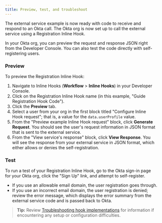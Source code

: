 ```yaml
---
title: Preview, test, and troubleshoot
---
```

The external service example is now ready with code to receive and respond to an Okta call. The Okta org is now set up to call the external service using a Registration Inline Hook.

In your Okta org, you can preview the request and response JSON right from the Developer Console. You can also test the code directly with self-registering users.

### Preview

To preview the Registration Inline Hook:

1. Navigate to Inline Hooks (**Workflow** > **Inline Hooks**) in your Developer Console.
2. Click on the Registration Inline Hook name (in this example, "Guide Registration Hook Code").
3. Click the **Preview** tab.
4. Select a user from your org in the first block titled "Configure Inline Hook request"; that is, a value for the  `data.userProfile` value.
5. From the "Preview example Inline Hook request" block, click **Generate Request**.
    You should see the user's request information in JSON format that is sent to the external service.
6. From the "View service's response" block, click **View Response**.
    You will see the response from your external service in JSON format, which either allows or denies the self-registration.

### Test

To run a test of your Registration Inline Hook, go to the Okta sign-in page for your Okta org, click the "Sign Up" link, and attempt to self-register.

- If you use an allowable email domain, the user registration goes through.
- If you use an incorrect email domain, the user registration is denied; review the error message, which displays the error summary from the external service code and is passed back to Okta.

> **Tip:** Review [Troubleshooting hook implementations](/docs/guides/overview-and-considerations/troubleshooting) for information if encountering any setup or configuration difficulties.
